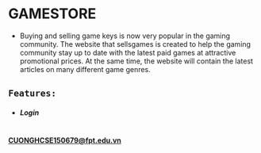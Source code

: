 # GAMESTORE
* Buying and selling game keys is now very popular in the gaming community. The website that sellsgames is created to help the gaming community stay up to date with the latest paid games at attractive promotional prices. At the same time, the website will contain the latest articles on many different game genres.
## `Features:`
* ##### Login
#

#### CUONGHCSE150679@fpt.edu.vn
